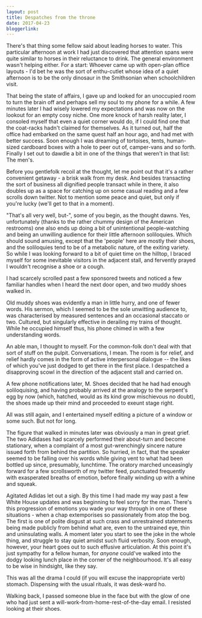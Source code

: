 ```yaml
---
layout: post
title: Despatches from the throne
date: 2017-04-23
bloggerlink:
---
```


There's that thing some fellow said about leading horses to water. This particular afternoon at work I had just discovered that attention spans were quite similar to horses in their reluctance to drink. The general environment wasn't helping either. For a start: Whoever came up with open-plan office layouts - I'd bet he was the sort of enthu-cutlet whose idea of a quiet afternoon is to be the only dinosaur in the Smithsonian when schoolchildren visit.

That being the state of affairs, I gave up and looked for an unoccupied room to turn the brain off and perhaps sell my soul to my phone for a while. A few minutes later I had wisely lowered my expectations and was now on the lookout for an empty cosy niche. One more knock of harsh reality later, I consoled myself that even a quiet corner would do, if I could find one that the coat-racks hadn't claimed for themselves. As it turned out, half the office had embarked on the same quest half an hour ago, and had met with better success. Soon enough I was dreaming of tortoises, tents, human-sized cardboard boxes with a hole to peer out of, camper-vans and so forth. Finally I set out to dawdle a bit in one of the things that weren't in that list: The men's.

Before you gentlefolk recoil at the thought, let me point out that it's a rather convenient getaway - a brisk walk from my desk. And besides transacting the sort of business all dignified people transact while in there, it also doubles up as a space for catching up on some casual reading and a few scrolls down twitter. Not to mention some peace and quiet, but only if you're lucky (we'll get to that in a moment).

"That's all very well, but-", some of you begin, as the thought dawns. Yes, unfortunately (thanks to the rather chummy design of the American restrooms) one also ends up doing a bit of unintentional people-watching and being an unwilling audience for their little afternoon soliloquies. Which should sound amusing, except that the 'people' here are mostly their shoes, and the soliloquies tend to be of a metabolic nature, of the exiting variety. So while I was looking forward to a bit of quiet time on the hilltop, I braced myself for some inevitable visitors in the adjacent stall, and fervently prayed I wouldn't recognise a shoe or a cough.

I had scarcely scrolled past a few sponsored tweets and noticed a few familiar handles when I heard the next door open, and two muddy shoes walked in.

Old muddy shoes was evidently a man in little hurry, and one of fewer words. His sermon, which I seemed to be the sole unwitting audience to, was characterised by measured sentences and an occasional staccato or two. Cultured, but singularly effective in derailing my trains of thought. While he occupied himself thus, his phone chimed in with a few understanding words.

An able man, I thought to myself. For the common-folk don't deal with that sort of stuff on the pulpit. Conversations, I mean. The room is for relief, and relief hardly comes in the form of active interpersonal dialogue -- the likes of which you've just dodged to get there in the first place. I despatched a disapproving scowl in the direction of the adjacent stall and carried on.

A few phone notifications later, M. Shoes decided that he had had enough soliloquising, and having probably arrived at the analogy to the serpent's egg by now (which, hatched, would as its kind grow mischievous no doubt), the shoes made up their mind and proceeded to exeunt stage right.

All was still again, and I entertained myself editing a picture of a window or some such. But not for long.

The figure that walked in minutes later was obviously a man in great grief. The two Adidases had scarcely performed their about-turn and become stationary, when a complaint of a most gut-wrenchingly sincere nature issued forth from behind the partition. So hurried, in fact, that the speaker seemed to be falling over his words while giving vent to what had been bottled up since, presumably, lunchtime. The oratory marched unceasingly forward for a few scrollsworth of my twitter feed, punctuated frequently with exasperated breaths of emotion, before finally winding up with a whine and squeak.

Agitated Adidas let out a sigh. By this time I had made my way past a few White House updates and was beginning to feel sorry for the man. There's this progression of emotions you wade your way through in one of these situations - when a chap extemporises so passionately from atop the bog. The first is one of polite disgust at such crass and unrestrained statements being made publicly from behind what are, even to the untrained eye, thin and uninsulating walls. A  moment later you start to see the joke in the whole thing, and struggle to stay quiet amidst such fluid verbosity. Soon enough, however, your heart goes out to such effusive articulation. At this point it's just sympathy for a fellow human, for *anyone* could've walked into the dodgy looking lunch place in the corner of the neighbourhood.  It's all easy to be wise in hindsight, like they say.

This was all the drama I could (if you will excuse the inappropriate verb) stomach. Dispensing with the usual rituals, it was desk-ward ho.

Walking back, I passed someone blue in the face but with the glow of one who had just sent a will-work-from-home-rest-of-the-day email. I resisted looking at their shoes.
